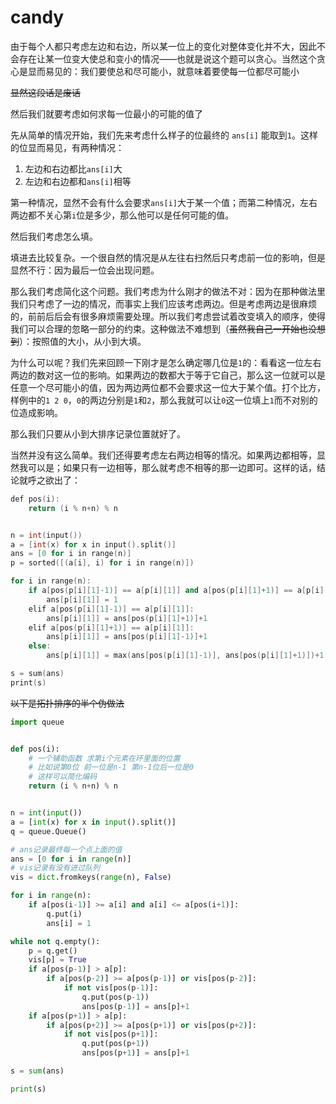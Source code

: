 # candy

由于每个人都只考虑左边和右边，所以某一位上的变化对整体变化并不大，因此不会存在让某一位变大使总和变小的情况——也就是说这个题可以贪心。当然这个贪心是显而易见的：我们要使总和尽可能小，就意味着要使每一位都尽可能小

~~显然这段话是废话~~

然后我们就要考虑如何求每一位最小的可能的值了

先从简单的情况开始，我们先来考虑什么样子的位最终的 `ans[i]` 能取到`1`。这样的位显而易见，有两种情况：

1. 左边和右边都比`ans[i]`大
2. 左边和右边都和`ans[i]`相等

第一种情况，显然不会有什么会要求`ans[i]`大于某一个值；而第二种情况，左右两边都不关心第`i`位是多少，那么他可以是任何可能的值。

然后我们考虑怎么填。

填进去比较复杂。一个很自然的情况是从左往右扫然后只考虑前一位的影响，但是显然不行：因为最后一位会出现问题。

那么我们考虑简化这个问题。我们考虑为什么刚才的做法不对：因为在那种做法里我们只考虑了一边的情况，而事实上我们应该考虑两边。但是考虑两边是很麻烦的，前前后后会有很多麻烦需要处理。所以我们考虑尝试着改变填入的顺序，使得我们可以合理的忽略一部分的约束。这种做法不难想到（~~虽然我自己一开始也没想到~~）：按照值的大小，从小到大填。

为什么可以呢？我们先来回顾一下刚才是怎么确定哪几位是`1`的：看看这一位左右两边的数对这一位的影响。如果两边的数都大于等于它自己，那么这一位就可以是任意一个尽可能小的值，因为两边两位都不会要求这一位大于某个值。打个比方，样例中的`1 2 0`，`0`的两边分别是`1`和`2`，那么我就可以让`0`这一位填上`1`而不对别的位造成影响。

那么我们只要从小到大排序记录位置就好了。

当然并没有这么简单。我们还得要考虑左右两边相等的情况。如果两边都相等，显然我可以是；如果只有一边相等，那么就考虑不相等的那一边即可。这样的话，结论就呼之欲出了：



```cpp
def pos(i):
    return (i % n+n) % n


n = int(input())
a = [int(x) for x in input().split()]
ans = [0 for i in range(n)]
p = sorted([(a[i], i) for i in range(n)])

for i in range(n):
    if a[pos(p[i][1]-1)] == a[p[i][1]] and a[pos(p[i][1]+1)] == a[p[i][1]]:
        ans[p[i][1]] = 1
    elif a[pos(p[i][1]-1)] == a[p[i][1]]:
        ans[p[i][1]] = ans[pos(p[i][1]+1)]+1
    elif a[pos(p[i][1]+1)] == a[p[i][1]]:
        ans[p[i][1]] = ans[pos(p[i][1]-1)]+1
    else:
        ans[p[i][1]] = max(ans[pos(p[i][1]-1)], ans[pos(p[i][1]+1)])+1

s = sum(ans)
print(s)

```

~~以下是拓扑排序的半个伪做法~~

```python
import queue


def pos(i):
    # 一个辅助函数 求第i个元素在环里面的位置
    # 比如说第0位 前一位是n-1 第n-1位后一位是0
    # 这样可以简化编码
    return (i % n+n) % n


n = int(input())
a = [int(x) for x in input().split()]
q = queue.Queue()

# ans记录最终每一个点上面的值
ans = [0 for i in range(n)]
# vis记录有没有进过队列
vis = dict.fromkeys(range(n), False)

for i in range(n):
    if a[pos(i-1)] >= a[i] and a[i] <= a[pos(i+1)]:
        q.put(i)
        ans[i] = 1

while not q.empty():
    p = q.get()
    vis[p] = True
    if a[pos(p-1)] > a[p]:
        if a[pos(p-2)] >= a[pos(p-1)] or vis[pos(p-2)]:
            if not vis[pos(p-1)]:
                q.put(pos(p-1))
                ans[pos(p-1)] = ans[p]+1
    if a[pos(p+1)] > a[p]:
        if a[pos(p+2)] >= a[pos(p+1)] or vis[pos(p+2)]:
            if not vis[pos(p+1)]:
                q.put(pos(p+1))
                ans[pos(p+1)] = ans[p]+1

s = sum(ans)

print(s)

```